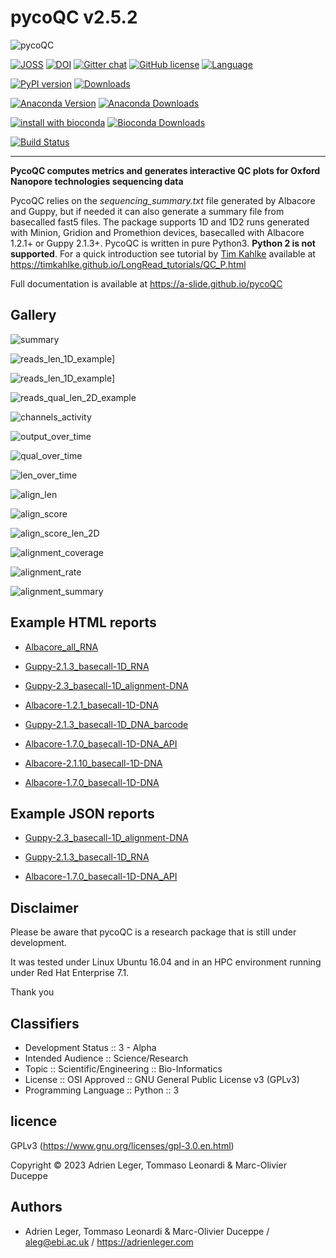 # pycoQC v2.5.2

![pycoQC](https://raw.githubusercontent.com/a-slide/pycoQC/master/docs/pictures/pycoQC_long.png)

[![JOSS](http://joss.theoj.org/papers/ea8e08dc950622bdd5d16a65649954aa/status.svg)](http://joss.theoj.org/papers/ea8e08dc950622bdd5d16a65649954aa)
[![DOI](https://zenodo.org/badge/94531811.svg)](https://zenodo.org/badge/latestdoi/94531811)
[![Gitter chat](https://badges.gitter.im/gitterHQ/gitter.png)](https://gitter.im/pycoQC/community?utm_source=share-link&utm_medium=link&utm_campaign=share-link)
[![GitHub license](https://img.shields.io/github/license/a-slide/pycoQC.svg)](https://github.com/a-slide/pycoQC/blob/master/LICENSE)
[![Language](https://img.shields.io/badge/Language-Python3.6+-yellow.svg)](https://www.python.org/)

[![PyPI version](https://badge.fury.io/py/pycoQC.svg)](https://badge.fury.io/py/pycoQC)
[![Downloads](https://pepy.tech/badge/pycoqc)](https://pepy.tech/project/pycoqc)

[![Anaconda Version](https://anaconda.org/aleg/pycoqc/badges/version.svg)](https://anaconda.org/aleg/pycoqc)
[![Anaconda Downloads](https://anaconda.org/aleg/pycoqc/badges/downloads.svg)](https://anaconda.org/aleg/pycoqc)

[![install with bioconda](https://img.shields.io/badge/install%20with-bioconda-brightgreen.svg?style=flat)](http://bioconda.github.io/recipes/pycoqc/README.html)
[![Bioconda Downloads](https://anaconda.org/bioconda/pycoqc/badges/downloads.svg)](https://anaconda.org/bioconda/pycoqc)

[![Build Status](https://travis-ci.com/a_slide/pycoQC.svg?branch=master)](https://travis-ci.com/a-slide/pycoQC)

---

**PycoQC computes metrics and generates interactive QC plots for Oxford Nanopore technologies sequencing data**

PycoQC relies on the *sequencing_summary.txt* file generated by Albacore and Guppy, but if needed it can also generate a summary file from basecalled fast5 files. The package supports 1D and 1D2 runs generated with Minion, Gridion and Promethion devices, basecalled with Albacore 1.2.1+ or Guppy 2.1.3+. PycoQC is written in pure Python3. **Python 2 is not supported**. For a quick introduction see tutorial by [Tim Kahlke](https://github.com/timkahlke) available at https://timkahlke.github.io/LongRead_tutorials/QC_P.html

Full documentation is available at https://a-slide.github.io/pycoQC

## Gallery

![summary](./docs/pictures/summary.gif)

![reads_len_1D_example](./docs/pictures/reads_len_1D.gif)]

![reads_len_1D_example](./docs/pictures/reads_qual_1D.gif)]

![reads_qual_len_2D_example](./docs/pictures/reads_qual_len_2D.gif)

![channels_activity](./docs/pictures/channels_activity.gif)

![output_over_time](./docs/pictures/output_over_time.gif)

![qual_over_time](./docs/pictures/qual_over_time.gif)

![len_over_time](./docs/pictures/len_over_time.gif)

![align_len](./docs/pictures/align_len_1D.gif)

![align_score](./docs/pictures/align_score_1D.gif)

![align_score_len_2D](./docs/pictures/align_score_len_2D.gif)

![alignment_coverage](./docs/pictures/alignment_coverage.gif)

![alignment_rate](./docs/pictures/alignment_rate.gif)

![alignment_summary](./docs/pictures/alignment_summary.gif)

## Example HTML reports

* [Albacore_all_RNA](https://a-slide.github.io/pycoQC/pycoQC/results/Albacore_all_RNA.html)

* [Guppy-2.1.3_basecall-1D_RNA](https://a-slide.github.io/pycoQC/pycoQC/results/Guppy-2.1.3_basecall-1D_RNA.html)

* [Guppy-2.3_basecall-1D_alignment-DNA](https://a-slide.github.io/pycoQC/pycoQC/results/Guppy-2.3_basecall-1D_alignment-DNA.html)

* [Albacore-1.2.1_basecall-1D-DNA](https://a-slide.github.io/pycoQC/pycoQC/results/Albacore-1.2.1_basecall-1D-DNA.html)

* [Guppy-2.1.3_basecall-1D_DNA_barcode](https://a-slide.github.io/pycoQC/pycoQC/results/Guppy-2.1.3_basecall-1D_DNA_barcode.html)

* [Albacore-1.7.0_basecall-1D-DNA_API](https://a-slide.github.io/pycoQC/pycoQC/results/Albacore-1.7.0_basecall-1D-DNA_API.html)

* [Albacore-2.1.10_basecall-1D-DNA](https://a-slide.github.io/pycoQC/pycoQC/results/Albacore-2.1.10_basecall-1D-DNA.html)

* [Albacore-1.7.0_basecall-1D-DNA](https://a-slide.github.io/pycoQC/pycoQC/results/Albacore-1.7.0_basecall-1D-DNA.html)

## Example JSON reports

* [Guppy-2.3_basecall-1D_alignment-DNA](https://a-slide.github.io/pycoQC/pycoQC/results/Guppy-2.3_basecall-1D_alignment-DNA.json)

* [Guppy-2.1.3_basecall-1D_RNA](https://a-slide.github.io/pycoQC/pycoQC/results/Guppy-2.1.3_basecall-1D_RNA.json)

* [Albacore-1.7.0_basecall-1D-DNA_API](https://a-slide.github.io/pycoQC/pycoQC/results/Albacore-1.7.0_basecall-1D-DNA_API.json)


## Disclaimer

Please be aware that pycoQC is a research package that is still under development.

It was tested under Linux Ubuntu 16.04 and in an HPC environment running under Red Hat Enterprise 7.1.

Thank you

## Classifiers

* Development Status :: 3 - Alpha
* Intended Audience :: Science/Research
* Topic :: Scientific/Engineering :: Bio-Informatics
* License :: OSI Approved :: GNU General Public License v3 (GPLv3)
* Programming Language :: Python :: 3

## licence

GPLv3 (https://www.gnu.org/licenses/gpl-3.0.en.html)

Copyright © 2023 Adrien Leger, Tommaso Leonardi & Marc-Olivier Duceppe

## Authors

* Adrien Leger, Tommaso Leonardi & Marc-Olivier Duceppe / aleg@ebi.ac.uk / https://adrienleger.com
